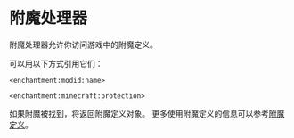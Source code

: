 # 附魔处理器

附魔处理器允许你访问游戏中的附魔定义。

可以用以下方式引用它们：

```
<enchantment:modid:name>

<enchantment:minecraft:protection>
```

如果附魔被找到，将返回附魔定义对象。
更多使用附魔定义的信息可以参考[附魔定义](/Vanilla/Enchantments/IEnchantmentDefinition)。
